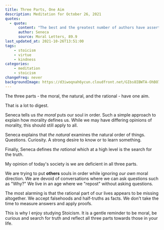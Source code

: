 ```yaml
---
title: Three Parts, One Aim
description: Meditation for October 26, 2021
quotes: 
  - quote:
      content: "The best and the greatest number of authors have asserted that philosophy consists of three parts: the moral, the natural, and the rational. The first puts the soul in order. The second thoroughly examines the natural order of things. The third inquires into the proper meaning of words, and their arrangements and proofs which keep falsehoods from creeping in to displace truth."
      author: Seneca
      source: Moral Letters, 89.9
last_updated_at: 2021-10-26T13:51:00
tags:
    - stoicism
    - virtue
    - kindness
categories:
    - meditation
    - stoicism
changeFreq: never
backgroundImage: https://d3iwoqnah6ycun.cloudfront.net/GIbs8IBWTA-OhBO7EaWdjA.jpg
---
```


The three parts - the moral, the natural, and the rational - have one aim.

That is a lot to digest.

Seneca tells us *the moral* puts our soul in order. Such a simple approach to explain how morality defines us. While we 
may have differing opinions of morality, this should still apply to all.

Seneca explains that *the natural* examines the natural order of things. Questions. Curiosity. A strong desire to know 
or to learn something.

Finally, Seneca defines *the rational* which at a high level is the search for the truth.

My opinion of today's society is we are deficient in all three parts. 

We are trying to put **others** souls in order while ignoring *our own* moral direction. We are devoid of conversations 
where we can ask questions such as "Why?" We live in an age where we "repost" without asking questions.

The most alarming is that the rational part of our lives appears to be missing altogether. We accept falsehoods and 
half-truths as facts. We don't take the time to measure answers and apply proofs. 

This is why I enjoy studying Stoicism. It is a gentle reminder to be moral, be curious and search for truth and reflect 
all three parts towards those in your life.
